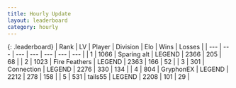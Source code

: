 ```yaml
---
title: Hourly Update
layout: leaderboard
category: hourly
---
```


{: .leaderboard}
| Rank | LV | Player | Division | Elo | Wins | Losses |
| --- | --- | --- | --- | --- | --- | --- |
| <span data-change="0">1</span> | 1066 | <span title="ID: 203132">Sparing alt</span> | LEGEND | <span data-change="0">2366</span> | <span data-change="0">205</span> | <span data-change="0">68</span> |
| <span data-change="0">2</span> | 1023 | <span title="ID: 357425">Fire Feathers</span> | LEGEND | <span data-change="0">2363</span> | <span data-change="0">166</span> | <span data-change="0">52</span> |
| <span data-change="0">3</span> | 301 | <span title="ID: 539711">Connection</span> | LEGEND | <span data-change="0">2276</span> | <span data-change="0">330</span> | <span data-change="0">134</span> |
| <span data-change="2">4</span> | 804 | <span title="ID: 315148">GryphonEX</span> | LEGEND | <span data-change="10">2212</span> | <span data-change="2">278</span> | <span data-change="0">158</span> |
| <span data-change="-1">5</span> | 531 | <span title="ID: 170123">tails55</span> | LEGEND | <span data-change="0">2208</span> | <span data-change="0">101</span> | <span data-change="0">29</span> |